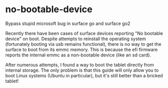 # no-bootable-device
Bypass stupid microsoft bug in surface go and surface go2

Recently there have been cases of surface devices reporting "No bootable device" on boot.
Despite attempts to reinstall the operating system (fortunately booting via usb remains functional), there is no way to get the surface to boot from its emmc memory. This is because the efi firmware reports the internal emmc as a non-bootable device (like an sd card).

After numerous attempts, I found a way to boot the tablet directly from internal storage. The only problem is that this guide will only allow you to boot Linux systems (Ubuntu in particular), but it's still better than a bricked tablet!

